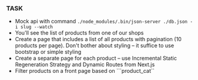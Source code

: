 ### TASK ###

- Mock api with command ```./node_modules/.bin/json-server ./db.json -i slug --watch```
- You'll see the list of products from one of our shops
- Create a page that includes a list of all products with pagination (10 products per page). Don't bother about styling – it suffice to use bootstrap or simple styling
- Create a separate page for each product – use Incremental Static Regeneration Strategy and Dynamic Routes from Next.js
- Filter products on a front page based on ```product_cat``